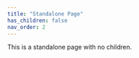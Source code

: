 ```yaml
---
title: "Standalone Page"
has_children: false
nav_order: 2
---
```


This is a standalone page with <span class="red-text">no children</span>.
